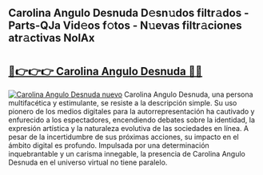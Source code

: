 ## Carolina Angulo Desnuda D𝚎sn𝚞dos filtr𝚊dos - Parts-QJa Vid𝚎os f𝚘tos - N𝚞evas filtr𝚊ciones atr𝚊ctivas NolAx

# <h2><a href="http://mb0u9ii.tromn.icu/?c=Carolina+Angulo+Desnuda">🔗👉👉👉 Carolina Angulo Desnuda 🔗🔗</a></h2>

[![Carolina Angulo Desnuda nuevo](https://i.imgur.com/pEAQMta.gif)](http://mb0u9ii.tromn.icu/?c=Carolina+Angulo+Desnuda)
Carolina Angulo Desnuda, una persona multifacética y estimulante, se resiste a la descripción simple. Su uso pionero de los medios digitales para la autorrepresentación ha cautivado y enfurecido a los espectadores, encendiendo debates sobre la identidad, la expresión artística y la naturaleza evolutiva de las sociedades en línea. A pesar de la incertidumbre de sus próximas acciones, su impacto en el ámbito digital es profundo. Impulsada por una determinación inquebrantable y un carisma innegable, la presencia de Carolina Angulo Desnuda en el universo virtual no tiene paralelo.
